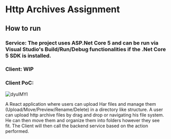 # Http Archives Assignment

## How to run
### Service: The project uses ASP.Net Core 5 and can be run via Visual Studio's Build/Run/Debug functionalities if the .Net Core 5 SDK is installed.
### Client: WIP

### Client PoC:
![dyulMYI](https://user-images.githubusercontent.com/13387378/146781045-d2b10301-eccd-47ce-9dee-3ac07cb3f620.png)


A React application where users can upload Har files and manage them (Upload/Move/Preview/Rename/Delete) in a directory like structure.
A user can upload http archive files by drag and drop or navigating his file system. He can then move them and organize them into folders however they see fit.
The Client will then call the backend service based on the action performed.
